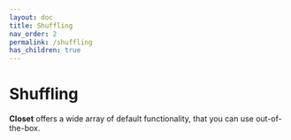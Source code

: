 ```yaml
---
layout: doc
title: Shuffling
nav_order: 2
permalink: /shuffling
has_children: true
---
```


# Shuffling

**Closet** offers a wide array of default functionality, that you can use out-of-the-box.
